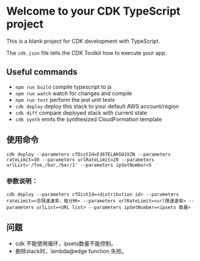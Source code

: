 # Welcome to your CDK TypeScript project

This is a blank project for CDK development with TypeScript.

The `cdk.json` file tells the CDK Toolkit how to execute your app.

## Useful commands

* `npm run build`   compile typescript to js
* `npm run watch`   watch for changes and compile
* `npm run test`    perform the jest unit tests
* `cdk deploy`      deploy this stack to your default AWS account/region
* `cdk diff`        compare deployed stack with current state
* `cdk synth`       emits the synthesized CloudFormation template

## 使用命令
```
cdk deploy --parameters cfDistId=E36TELAKGOJXZN --parameters rateLimit=30 --parameters urlRateLimit=20 --parameters urlList='/foo,/bar,/bar/1' --parameters ipSetNumber=5   
```
### 参数说明：
```
cdk deploy --parameters cfDistId=<distribution id> --parameters rateLimit=<总限速速率，每分钟> --parameters urlRateLimit=<url限速速率> --parameters urlList=<URL list> --parameters ipSetNumber=<ipsets 数量> 
```

## 问题
- cdk 不能使用循环，ipsets数量不能控制。
- 删除stack时，lambda@edge function 失败。